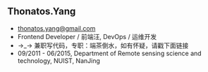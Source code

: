 ## Thonatos.Yang

- thonatos.yang@gmail.com
- Frontend Developer / 前端汪, DevOps / 运维开发
- →_→ 兼职写代码，专职：端茶倒水，如有怀疑，请戳下面链接
- 09/2011 - 06/2015, Department of Remote sensing science and technology, NUIST, NanJing
